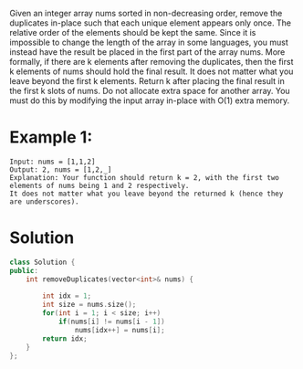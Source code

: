 Given an integer array nums sorted in non-decreasing order, remove the duplicates in-place such that each unique element appears only once.
The relative order of the elements should be kept the same.
Since it is impossible to change the length of the array in some languages, you must instead have the result be placed in the first part of the array nums.
More formally, if there are k elements after removing the duplicates, then the first k elements of nums should hold the final result.
It does not matter what you leave beyond the first k elements.
Return k after placing the final result in the first k slots of nums.
Do not allocate extra space for another array. You must do this by modifying the input array in-place with O(1) extra memory.
 
# Example 1:
```
Input: nums = [1,1,2]
Output: 2, nums = [1,2,_]
Explanation: Your function should return k = 2, with the first two elements of nums being 1 and 2 respectively.
It does not matter what you leave beyond the returned k (hence they are underscores).
```

# Solution
```cpp
class Solution {
public:
    int removeDuplicates(vector<int>& nums) {
        
        int idx = 1;
        int size = nums.size();
        for(int i = 1; i < size; i++)
            if(nums[i] != nums[i - 1])
                nums[idx++] = nums[i];
        return idx;
    }
};
```